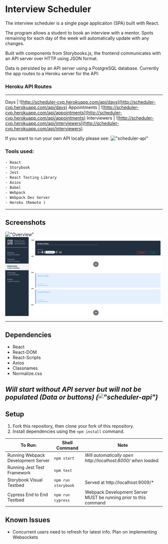 # Interview Scheduler

The interview scheduler is a single page applicaiton (SPA) built with React.

The program allows a student to book an interview with a mentor.
Spots remaining for each day of the week will automatically update with any changes.

Built with components from Storybooks.js, the frontend communicates with an API server over HTTP using JSON format.

Data is persisted by an API server using a PostgreSQL database.  Currently the app routes to a Heroku server for the API:

### Heroku API Routes
-------------------------------
Days | ![http://scheduler-cvp.herokuapp.com/api/days](http://scheduler-cvp.herokuapp.com/api/days)
Appointments | ![http://scheduler-cvp.herokuapp.com/api/appointments](http://scheduler-cvp.herokuapp.com/api/appointments)
Interviewers | ![http://scheduler-cvp.herokuapp.com/api/interviewers](http://scheduler-cvp.herokuapp.com/api/interviewers)

If you want to run your own API locally please see: 
!["scheduler-api"](https://github.com/CharlesP8412/scheduler-api)


### Tools used: 
```
- React
- Storybook
- Jest
- React Testing Library
- Axios
- Babel
- Webpack
- Webpack Dev Server
- Heroku (Remote )
```
-----------------------------------
## Screenshots
!["Overview"](https://raw.githubusercontent.com/CharlesP8412/scheduler/master/docs/overview.gif)
!["Static Overview"](https://raw.githubusercontent.com/CharlesP8412/scheduler/master/docs/Screenshot%201.png)

-----------------------------------

## Dependencies
- React
- React-DOM
- React-Scripts
- Axios
- Classnames
- Normalize.css

*Will start without API server but will not be populated (Data or buttons) (!["scheduler-api"](https://github.com/CharlesP8412/scheduler-api))*
-----------------------------------

## Setup
1. Fork this repository, then clone your fork of this repository.
2. Install dependencies using the `npm install` command.



To Run:                             | Shell Command | Note
------------                        | ------------- | -------------
 Running Webpack Development Server | `npm start`| *Will automatically open http://localhost:8000/ when loaded.*
Running Jest Test Framework         | `npm test` |
Storybook Visual Testbed            | `npm run storybook`| Served at http://localhost:9009/*
Cypress End to End Testbed          | `npm run cypress`| Webpack Development Server MUST be running prior to this command



## Known Issues
- Concurrent users need to refresh for latest info.  Plan on implementing Websockets
